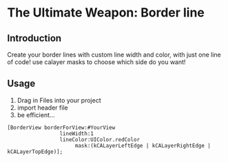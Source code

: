 

# The Ultimate Weapon: Border line



## Introduction

Create your border lines with custom line width and color, with just
one line of code! use calayer masks to choose which side do you want!



## Usage

1. Drag in Files into your project
2. import header file
3. be efficient...

```
[BorderView borderForView:#YourView 
                 lineWidth:1 
                 lineColor:UIColor.redColor
                      mask:(kCALayerLeftEdge | kCALayerRightEdge | kCALayerTopEdge)];
```
